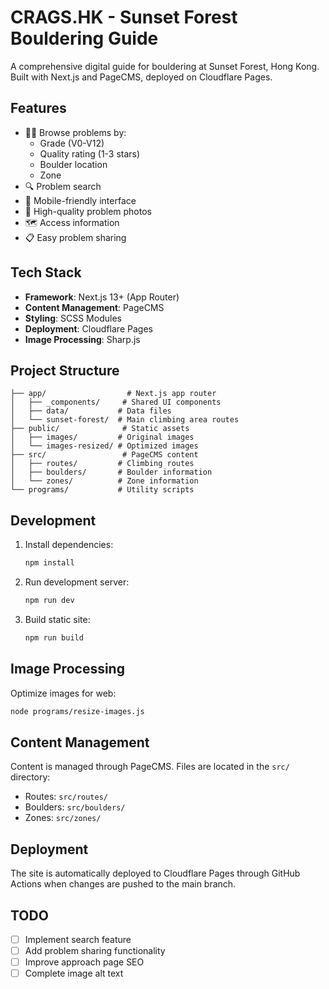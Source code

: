 # CRAGS.HK - Sunset Forest Bouldering Guide

A comprehensive digital guide for bouldering at Sunset Forest, Hong Kong. Built with Next.js and PageCMS, deployed on Cloudflare Pages.

## Features

- 🧗‍♂️ Browse problems by:
  - Grade (V0-V12)
  - Quality rating (1-3 stars)
  - Boulder location
  - Zone
- 🔍 Problem search
- 📱 Mobile-friendly interface
- 📸 High-quality problem photos
- 🗺️ Access information
- 📋 Easy problem sharing

## Tech Stack

- **Framework**: Next.js 13+ (App Router)
- **Content Management**: PageCMS
- **Styling**: SCSS Modules
- **Deployment**: Cloudflare Pages
- **Image Processing**: Sharp.js

## Project Structure

```
├── app/                  # Next.js app router
│   ├── _components/     # Shared UI components
│   ├── data/           # Data files
│   └── sunset-forest/  # Main climbing area routes
├── public/              # Static assets
│   ├── images/         # Original images
│   └── images-resized/ # Optimized images
├── src/                 # PageCMS content
│   ├── routes/         # Climbing routes
│   ├── boulders/       # Boulder information
│   └── zones/          # Zone information
└── programs/           # Utility scripts
```

## Development

1. Install dependencies:
   ```bash
   npm install
   ```

2. Run development server:
   ```bash
   npm run dev
   ```

3. Build static site:
   ```bash
   npm run build
   ```

## Image Processing

Optimize images for web:
```bash
node programs/resize-images.js
```

## Content Management

Content is managed through PageCMS. Files are located in the `src/` directory:
- Routes: `src/routes/`
- Boulders: `src/boulders/`
- Zones: `src/zones/`

## Deployment

The site is automatically deployed to Cloudflare Pages through GitHub Actions when changes are pushed to the main branch.

## TODO

- [ ] Implement search feature
- [ ] Add problem sharing functionality
- [ ] Improve approach page SEO
- [ ] Complete image alt text